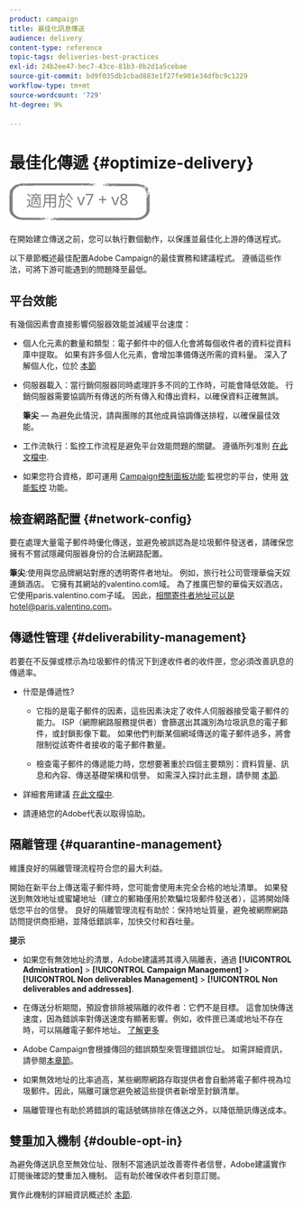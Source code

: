 ```yaml
---
product: campaign
title: 最佳化訊息傳送
audience: delivery
content-type: reference
topic-tags: deliveries-best-practices
exl-id: 24b2ee47-bec7-43ce-81b3-0b2d1a5cebae
source-git-commit: bd9f035db1cbad883e1f27fe901e34dfbc9c1229
workflow-type: tm+mt
source-wordcount: '729'
ht-degree: 9%

---
```


# 最佳化傳遞 {#optimize-delivery}

![](../../assets/common.svg)

在開始建立傳送之前，您可以執行數個動作，以保護並最佳化上游的傳送程式。

以下章節概述最佳配置Adobe Campaign的最佳實務和建議程式。 遵循這些作法，可將下游可能遇到的問題降至最低。

## 平台效能

有幾個因素會直接影響伺服器效能並減緩平台速度：

* 個人化元素的數量和類型：電子郵件中的個人化會將每個收件者的資料從資料庫中提取。 如果有許多個人化元素，會增加準備傳送所需的資料量。  深入了解個人化，位於 [本節](about-personalization.md)

* 伺服器載入：當行銷伺服器同時處理許多不同的工作時，可能會降低效能。 行銷伺服器需要協調所有傳送的所有傳入和傳出資料，以確保資料正確無誤。

   **筆尖**  — 為避免此情況，請與團隊的其他成員協調傳送排程，以確保最佳效能。

* 工作流執行：監控工作流程是避免平台效能問題的關鍵。 遵循所列准則 [在此文檔中](../../workflow/using/workflow-best-practices.md#execution-and-performance).

* 如果您符合資格，即可運用 [Campaign控制面板功能](https://experienceleague.adobe.com/docs/control-panel/using/discover-control-panel/key-features.html?lang=zh-Hant) 監視您的平台，使用 [效能監控](https://experienceleague.adobe.com/docs/control-panel/using/performance-monitoring/about-performance-monitoring.html?lang=zh-Hant) 功能。

## 檢查網路配置 {#network-config}

要在處理大量電子郵件時優化傳送，並避免被誤認為是垃圾郵件發送者，請確保您擁有不嘗試隱藏伺服器身份的合法網路配置。

**筆尖**:使用與您品牌網站對應的透明寄件者地址。 例如，旅行社公司管理華倫天奴連鎖酒店。 它擁有其網站的valentino.com域。 為了推廣巴黎的華倫天奴酒店，它使用paris.valentino.com子域。 因此，相關寄件者地址可以是hotel@paris.valentino.com。

## 傳遞性管理 {#deliverability-management}

若要在不反彈或標示為垃圾郵件的情況下到達收件者的收件匣，您必須改善訊息的傳遞率。

* 什麼是傳遞性?

   * 它指的是電子郵件的因素，這些因素決定了收件人伺服器接受電子郵件的能力。 ISP（網際網路服務提供者）會篩選出其識別為垃圾訊息的電子郵件，或封鎖影像下載。 如果他們判斷某個網域傳送的電子郵件過多，將會限制從該寄件者接收的電子郵件數量。

   * 檢查電子郵件的傳遞能力時，您想要著重於四個主要類別：資料質量、訊息和內容、傳送基礎架構和信譽。 如需深入探討此主題，請參閱 [本節](about-deliverability.md).

* 詳細套用建議 [在此文檔中](about-deliverability.md).

* 請連絡您的Adobe代表以取得協助。

## 隔離管理 {#quarantine-management}

維護良好的隔離管理流程符合您的最大利益。

開始在新平台上傳送電子郵件時，您可能會使用未完全合格的地址清單。 如果發送到無效地址或蜜罐地址（建立的郵箱僅用於欺騙垃圾郵件發送者），這將開始降低您平台的信譽。 良好的隔離管理流程有助於：保持地址質量，避免被網際網路訪問提供商拒絕，並降低錯誤率，加快交付和吞吐量。

**提示**

* 如果您有無效地址的清單，Adobe建議將其導入隔離表，通過 **[!UICONTROL Administration]** > **[!UICONTROL Campaign Management]** > **[!UICONTROL Non deliverables Management]** > **[!UICONTROL Non deliverables and addresses]**.

* 在傳送分析期間，預設會排除被隔離的收件者：它們不是目標。 這會加快傳送速度，因為錯誤率對傳送速度有顯著影響。例如，收件匣已滿或地址不存在時，可以隔離電子郵件地址。 [了解更多](#identifying-quarantined-addresses-for-a-delivery)

* Adobe Campaign會根據傳回的錯誤類型來管理錯誤位址。 如需詳細資訊，請參閱[本章節](understanding-quarantine-management.md)。


* 如果無效地址的比率過高，某些網際網路存取提供者會自動將電子郵件視為垃圾郵件。因此，隔離可讓您避免被這些提供者新增至封鎖清單。

* 隔離管理也有助於將錯誤的電話號碼排除在傳送之外，以降低簡訊傳送成本。

## 雙重加入機制 {#double-opt-in}

為避免傳送訊息至無效位址、限制不當通訊並改善寄件者信譽，Adobe建議實作訂閱後確認的雙重加入機制。 這有助於確保收件者刻意訂閱。

實作此機制的詳細資訊概述於 [本節](../../web/using/use-cases--web-forms.md).
